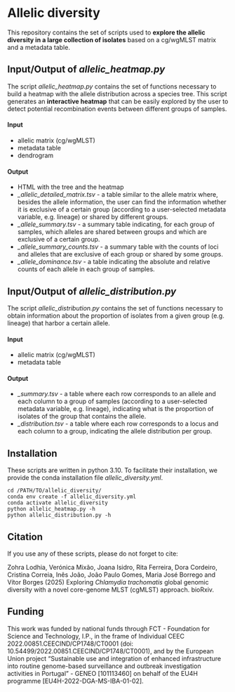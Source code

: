 # Allelic diversity

This repository contains the set of scripts used to **explore the allelic diversity in a large collection of isolates** based on a cg/wgMLST matrix and a metadata table.

## Input/Output of _allelic_heatmap.py_
The script _allelic_heatmap.py_ contains the set of functions necessary to build a heatmap with the allele distribution across a species tree. This script generates an **interactive heatmap** that can be easily explored by the user to detect potential recombination events between different groups of samples.

#### Input
- allelic matrix (cg/wgMLST)
- metadata table
- dendrogram

#### Output
- HTML with the tree and the heatmap
- *_allelic_detailed_matrix.tsv* - a table similar to the allele matrix where, besides the allele information, the user can find the information whether it is exclusive of a certain group (according to a user-selected metadata variable, e.g. lineage) or shared by different groups. 
- *_allele_summary.tsv* - a summary table indicating, for each group of samples, which alleles are shared between groups and which are exclusive of a certain group.
- *_allele_summary_counts.tsv* - a summary table with the counts of loci and alleles that are exclusive of each group or shared by some groups.
- *_allele_dominance.tsv* - a table indicating the absolute and relative counts of each allele in each group of samples. 

## Input/Output of _allelic_distribution.py_
The script _allelic_distribution.py_ contains the set of functions necessary to obtain information about the proportion of isolates from a given group (e.g. lineage) that harbor a certain allele.

#### Input
- allelic matrix (cg/wgMLST)
- metadata table

#### Output
- *_summary.tsv* - a table where each row corresponds to an allele and each column to a group of samples (according to a user-selected metadata variable, e.g. lineage), indicating what is the proportion of isolates of the group that contains the allele.
- *_distribution.tsv* - a table where each row corresponds to a locus and each column to a group, indicating the allele distribution per group.

## Installation

These scripts are written in python 3.10. To facilitate their installation, we provide the conda installation file _allelic_diversity.yml_.

```
cd /PATH/TO/allelic_diversity/
conda env create -f allelic_diversity.yml
conda activate allelic_diversity
python allelic_heatmap.py -h
python allelic_distribution.py -h
```

## Citation
If you use any of these scripts, please do not forget to cite:   

Zohra Lodhia, Verónica Mixão, Joana Isidro, Rita Ferreira, Dora Cordeiro, Cristina Correia, Inês João, João Paulo Gomes, Maria José Borrego and Vítor Borges (2025) Exploring _Chlamydia trachomatis_ global genomic diversity with a novel core-genome MLST (cgMLST) approach. bioRxiv.

## Funding
This work was funded by national funds through FCT - Foundation for Science and Technology, I.P., in the frame of Individual CEEC 2022.00851.CEECIND/CP1748/CT0001 (doi: 10.54499/2022.00851.CEECIND/CP1748/CT0001), and by the European Union project “Sustainable use and integration of enhanced infrastructure into routine genome-based surveillance and outbreak investigation activities in Portugal” - GENEO [101113460] on behalf of the EU4H programme [EU4H-2022-DGA-MS-IBA-01-02].
